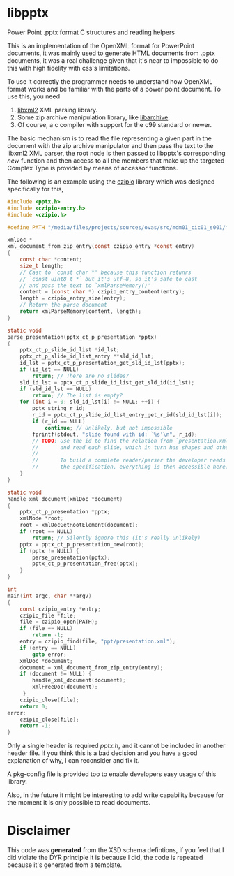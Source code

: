 # libpptx
Power Point .pptx format C structures and reading helpers

This is an implementation of the OpenXML format for PowerPoint documents, it was mainly used to generate HTML documents from .pptx documents, it was a real challenge given that it's near to impossible to do this with high fidelity with css's limitations.

To use it correctly the programmer needs to understand how OpenXML format works and be familiar with the parts of a power point document. To use this, you need

1. [libxml2](https://www.google.co.ve/url?sa=t&rct=j&q=&esrc=s&source=web&cd=1&cad=rja&uact=8&ved=0ahUKEwi16oOL6rnTAhUJZCYKHYebD04QFggjMAA&url=http%3A%2F%2Fxmlsoft.org%2F&usg=AFQjCNH6UicY70qLDVGTEZCAGPdZzJSgFw&sig2=-IHVCxhDhz5I18ipv94Jhw) XML parsing library.
2. Some zip archive manipulation library, like [libarchive](http://www.libarchive.org/).
3. Of course, a c compiler with support for the c99 standard or newer.

The basic mechanism is to read the file representing a given part in the document with the zip archive manipulator and then pass the text to the libxml2 XML parser, the root node is then passed to libpptx's corresponding *new* function and then access to all the members that make up the targeted Complex Type is provided by means of accessor functions.

The following is an example using the [czipio](https://github.com/iharob/czipio) library which was designed specifically for this,

```c
#include <pptx.h>
#include <czipio-entry.h>
#include <czipio.h>

#define PATH "/media/files/projects/sources/ovas/src/mdm01_cic01_s001/mdm01_cic01_s001.pptx"

xmlDoc *
xml_document_from_zip_entry(const czipio_entry *const entry)
{
    const char *content;
    size_t length;
    // Cast to `const char *' because this function retunrs
    // `const uint8_t *` but it's utf-8, so it's safe to cast
    // and pass the text to `xmlParseMemory()'
    content = (const char *) czipio_entry_content(entry);
    length = czipio_entry_size(entry);
    // Return the parse document
    return xmlParseMemory(content, length);
}

static void
parse_presentation(pptx_ct_p_presentation *pptx)
{
    pptx_ct_p_slide_id_list *id_lst;
    pptx_ct_p_slide_id_list_entry **sld_id_lst;
    id_lst = pptx_ct_p_presentation_get_sld_id_lst(pptx);
    if (id_lst == NULL)
        return; // There are no slides?
    sld_id_lst = pptx_ct_p_slide_id_list_get_sld_id(id_lst);
    if (sld_id_lst == NULL)
        return; // The list is empty?
    for (int i = 0; sld_id_lst[i] != NULL; ++i) {
        pptx_string r_id;
        r_id = pptx_ct_p_slide_id_list_entry_get_r_id(sld_id_lst[i]);
        if (r_id == NULL)
            continue; // Unlikely, but not impossible
        fprintf(stdout, "slide found with id: `%s'\n", r_id);
        // TODO: Use the id to find the relation from `presentation.xml.rels'
        //       and read each slide, which in turn has shapes and other parts.
        //
        //       To build a complete reader/parser the developer needs to read
        //       the specification, everything is then accessible here.
    }
}

static void
handle_xml_document(xmlDoc *document)
{
    pptx_ct_p_presentation *pptx;
    xmlNode *root;
    root = xmlDocGetRootElement(document);
    if (root == NULL)
        return; // Silently ignore this (it's really unlikely)
    pptx = pptx_ct_p_presentation_new(root);
    if (pptx != NULL) {
        parse_presentation(pptx);
        pptx_ct_p_presentation_free(pptx);
    }
}

int
main(int argc, char **argv)
{
    const czipio_entry *entry;
    czipio_file *file;
    file = czipio_open(PATH);
    if (file == NULL)
        return -1;
    entry = czipio_find(file, "ppt/presentation.xml");
    if (entry == NULL)
        goto error;
    xmlDoc *document;
    document = xml_document_from_zip_entry(entry);
    if (document != NULL) {
        handle_xml_document(document);
        xmlFreeDoc(document);
     }
    czipio_close(file);
    return 0;
error:
    czipio_close(file);
    return -1;
}
```

Only a single header is required *pptx.h*, and it cannot be included in another header file. If you think this is a bad decision and you have a good explanation of why, I can reconsider and fix it.

A pkg-config file is provided too to enable developers easy usage of this library.

Also, in the future it might be interesting to add write capability because for the moment it is only possible to read documents.

# Disclaimer

This code was **generated** from the XSD schema defintions, if you feel that I did violate the DYR principle it is because I did, the code is repeated because it's generated from a template.
